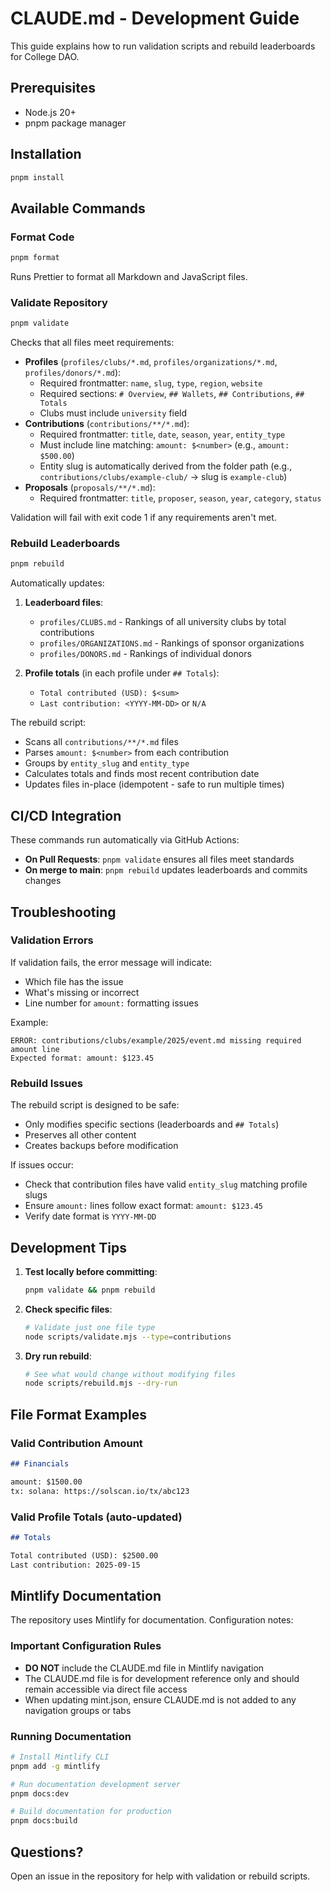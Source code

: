 # CLAUDE.md - Development Guide

This guide explains how to run validation scripts and rebuild leaderboards for College DAO.

## Prerequisites

- Node.js 20+
- pnpm package manager

## Installation

```bash
pnpm install
```

## Available Commands

### Format Code
```bash
pnpm format
```
Runs Prettier to format all Markdown and JavaScript files.

### Validate Repository
```bash
pnpm validate
```

Checks that all files meet requirements:
- **Profiles** (`profiles/clubs/*.md`, `profiles/organizations/*.md`, `profiles/donors/*.md`):
  - Required frontmatter: `name`, `slug`, `type`, `region`, `website`
  - Required sections: `# Overview`, `## Wallets`, `## Contributions`, `## Totals`
  - Clubs must include `university` field
- **Contributions** (`contributions/**/*.md`):
  - Required frontmatter: `title`, `date`, `season`, `year`, `entity_type`
  - Must include line matching: `amount: $<number>` (e.g., `amount: $500.00`)
  - Entity slug is automatically derived from the folder path (e.g., `contributions/clubs/example-club/` → slug is `example-club`)
- **Proposals** (`proposals/**/*.md`):
  - Required frontmatter: `title`, `proposer`, `season`, `year`, `category`, `status`
  
Validation will fail with exit code 1 if any requirements aren't met.

### Rebuild Leaderboards
```bash
pnpm rebuild
```

Automatically updates:
1. **Leaderboard files**:
   - `profiles/CLUBS.md` - Rankings of all university clubs by total contributions
   - `profiles/ORGANIZATIONS.md` - Rankings of sponsor organizations
   - `profiles/DONORS.md` - Rankings of individual donors

2. **Profile totals** (in each profile under `## Totals`):
   - `Total contributed (USD): $<sum>`
   - `Last contribution: <YYYY-MM-DD>` or `N/A`

The rebuild script:
- Scans all `contributions/**/*.md` files
- Parses `amount: $<number>` from each contribution
- Groups by `entity_slug` and `entity_type`
- Calculates totals and finds most recent contribution date
- Updates files in-place (idempotent - safe to run multiple times)

## CI/CD Integration

These commands run automatically via GitHub Actions:
- **On Pull Requests**: `pnpm validate` ensures all files meet standards
- **On merge to main**: `pnpm rebuild` updates leaderboards and commits changes

## Troubleshooting

### Validation Errors

If validation fails, the error message will indicate:
- Which file has the issue
- What's missing or incorrect
- Line number for `amount:` formatting issues

Example:
```
ERROR: contributions/clubs/example/2025/event.md missing required amount line
Expected format: amount: $123.45
```

### Rebuild Issues

The rebuild script is designed to be safe:
- Only modifies specific sections (leaderboards and `## Totals`)
- Preserves all other content
- Creates backups before modification

If issues occur:
- Check that contribution files have valid `entity_slug` matching profile slugs
- Ensure `amount:` lines follow exact format: `amount: $123.45`
- Verify date format is `YYYY-MM-DD`

## Development Tips

1. **Test locally before committing**:
   ```bash
   pnpm validate && pnpm rebuild
   ```

2. **Check specific files**:
   ```bash
   # Validate just one file type
   node scripts/validate.mjs --type=contributions
   ```

3. **Dry run rebuild**:
   ```bash
   # See what would change without modifying files
   node scripts/rebuild.mjs --dry-run
   ```

## File Format Examples

### Valid Contribution Amount
```markdown
## Financials

amount: $1500.00
tx: solana: https://solscan.io/tx/abc123
```

### Valid Profile Totals (auto-updated)
```markdown
## Totals

Total contributed (USD): $2500.00
Last contribution: 2025-09-15
```

## Mintlify Documentation

The repository uses Mintlify for documentation. Configuration notes:

### Important Configuration Rules
- **DO NOT** include the CLAUDE.md file in Mintlify navigation
- The CLAUDE.md file is for development reference only and should remain accessible via direct file access
- When updating mint.json, ensure CLAUDE.md is not added to any navigation groups or tabs

### Running Documentation
```bash
# Install Mintlify CLI
pnpm add -g mintlify

# Run documentation development server
pnpm docs:dev

# Build documentation for production
pnpm docs:build
```

## Questions?

Open an issue in the repository for help with validation or rebuild scripts.